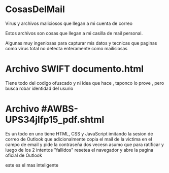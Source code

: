 # CosasDelMail
Virus y archivos maliciosos que llegan a mi cuenta de correo


Estos archivos son cosas que llegan a mi casilla de mail personal.

Algunas muy ingeniosas para capturar mis datos y tecnicas que paginas como virus total no detecta enteramente como mailisiosas 


# Archivo SWIFT documento.html

Tiene todo del codigo ofuscado y ni idea que hace , taponco lo prove , pero busca robar identidad del  usurio 

# Archivo #AWBS-UPS34jlfp15_pdf.shtml

Es un todo en uno tiene HTML, CSS y JavaScript imitando la sesion de correo de Outlook que adicionalmente copia el mail de la victima en el campo de email y pide la contraseña dos vecesn asumo que para ratificar y luego de los 2 intentos "fallidos" resetea el navegador y abre la pagina oficial de Outlook 

este es el mas inteligente
